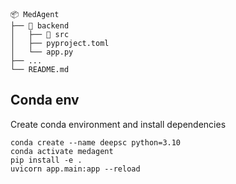 ```
📦 MedAgent 
├── 📁 backend       
│   ├── 📁 src      
│   ├── pyproject.toml
│   └── app.py          
├── ...   
└── README.md             
```

## Conda env

Create conda environment and install dependencies
```
conda create --name deepsc python=3.10
conda activate medagent
pip install -e .
uvicorn app.main:app --reload
```